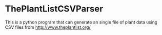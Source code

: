 # ThePlantListCSVParser
This is a python program that can generate an single file of plant data using CSV files from http://www.theplantlist.org/
